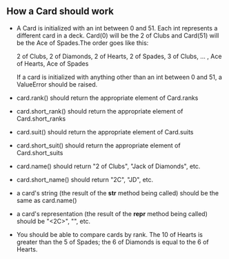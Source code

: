 How a Card should work
----------------------

- A Card is initialized with an int between 0 and 51. Each int represents a 
  different card in a deck. Card(0) will be the 2 of Clubs and Card(51) will 
  be the Ace of Spades.The order goes like this:

  2 of Clubs, 2 of Diamonds, 2 of Hearts, 2 of Spades, 3 of Clubs, ... , 
  Ace of Hearts, Ace of Spades

  If a card is initialized with anything other than an int between 0 and 51, 
  a ValueError should be raised.

- card.rank() should return the appropriate element of Card.ranks 
- card.short_rank() should return the appropriate element of Card.short_ranks 
- card.suit() should return the appropriate element of Card.suits
- card.short_suit() should return the appropriate element of Card.short_suits 
- card.name() should return "2 of Clubs", "Jack of Diamonds", etc.
- card.short_name() should return "2C", "JD", etc.
- a card's string (the result of the __str__ method being called)
  should be the same as card.name()
- a card's representation (the result of the __repr__ method being called) should 
  be "<2C>", "<JD>", etc.
- You should be able to compare cards by rank. The 10 of Hearts is greater than
  the 5 of Spades; the 6 of Diamonds is equal to the 6 of Hearts.
